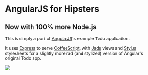 # AngularJS for Hipsters
## Now with 100% more Node.js

This is simply a port of [AngularJS](http://angularjs.org/)'s example Todo application.

It uses [Express](http://expressjs.com) to serve [CoffeeScript](http://coffeescript.org), with [Jade](http://jade-lang.com) views and [Stylus](http://learnboost.github.com/stylus/) stylesheets for a slightly more rad (and stylized) version of Angular's original Todo app.

![](http://github.com/tbeseda/angularjs-for-hipsters/raw/master/screenshot.png)
